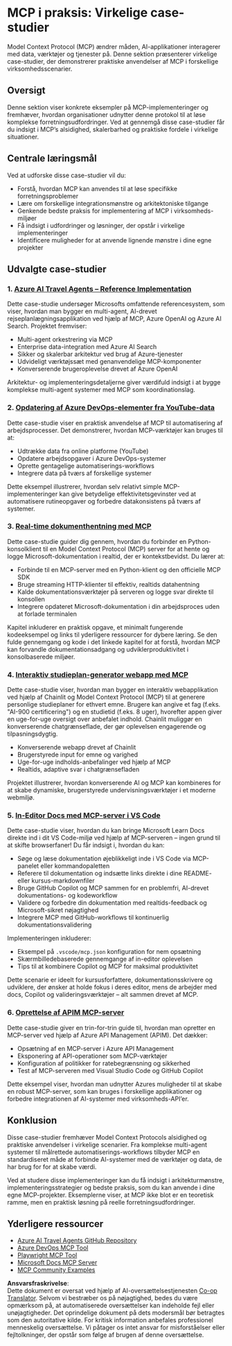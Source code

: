 <!--
CO_OP_TRANSLATOR_METADATA:
{
  "original_hash": "6940b1e931e51821b219aa9dcfe8c4ee",
  "translation_date": "2025-06-23T11:10:31+00:00",
  "source_file": "09-CaseStudy/README.md",
  "language_code": "da"
}
-->
# MCP i praksis: Virkelige case-studier

Model Context Protocol (MCP) ændrer måden, AI-applikationer interagerer med data, værktøjer og tjenester på. Denne sektion præsenterer virkelige case-studier, der demonstrerer praktiske anvendelser af MCP i forskellige virksomhedsscenarier.

## Oversigt

Denne sektion viser konkrete eksempler på MCP-implementeringer og fremhæver, hvordan organisationer udnytter denne protokol til at løse komplekse forretningsudfordringer. Ved at gennemgå disse case-studier får du indsigt i MCP’s alsidighed, skalerbarhed og praktiske fordele i virkelige situationer.

## Centrale læringsmål

Ved at udforske disse case-studier vil du:

- Forstå, hvordan MCP kan anvendes til at løse specifikke forretningsproblemer
- Lære om forskellige integrationsmønstre og arkitektoniske tilgange
- Genkende bedste praksis for implementering af MCP i virksomheds-miljøer
- Få indsigt i udfordringer og løsninger, der opstår i virkelige implementeringer
- Identificere muligheder for at anvende lignende mønstre i dine egne projekter

## Udvalgte case-studier

### 1. [Azure AI Travel Agents – Reference Implementation](./travelagentsample.md)

Dette case-studie undersøger Microsofts omfattende referencesystem, som viser, hvordan man bygger en multi-agent, AI-drevet rejseplanlægningsapplikation ved hjælp af MCP, Azure OpenAI og Azure AI Search. Projektet fremviser:

- Multi-agent orkestrering via MCP
- Enterprise data-integration med Azure AI Search
- Sikker og skalerbar arkitektur ved brug af Azure-tjenester
- Udvideligt værktøjssæt med genanvendelige MCP-komponenter
- Konverserende brugeroplevelse drevet af Azure OpenAI

Arkitektur- og implementeringsdetaljerne giver værdifuld indsigt i at bygge komplekse multi-agent systemer med MCP som koordinationslag.

### 2. [Opdatering af Azure DevOps-elementer fra YouTube-data](./UpdateADOItemsFromYT.md)

Dette case-studie viser en praktisk anvendelse af MCP til automatisering af arbejdsprocesser. Det demonstrerer, hvordan MCP-værktøjer kan bruges til at:

- Udtrække data fra online platforme (YouTube)
- Opdatere arbejdsopgaver i Azure DevOps-systemer
- Oprette gentagelige automatiserings-workflows
- Integrere data på tværs af forskellige systemer

Dette eksempel illustrerer, hvordan selv relativt simple MCP-implementeringer kan give betydelige effektivitetsgevinster ved at automatisere rutineopgaver og forbedre datakonsistens på tværs af systemer.

### 3. [Real-time dokumenthentning med MCP](./docs-mcp/README.md)

Dette case-studie guider dig gennem, hvordan du forbinder en Python-konsolklient til en Model Context Protocol (MCP) server for at hente og logge Microsoft-dokumentation i realtid, der er kontekstbevidst. Du lærer at:

- Forbinde til en MCP-server med en Python-klient og den officielle MCP SDK
- Bruge streaming HTTP-klienter til effektiv, realtids datahentning
- Kalde dokumentationsværktøjer på serveren og logge svar direkte til konsollen
- Integrere opdateret Microsoft-dokumentation i din arbejdsproces uden at forlade terminalen

Kapitel inkluderer en praktisk opgave, et minimalt fungerende kodeeksempel og links til yderligere ressourcer for dybere læring. Se den fulde gennemgang og kode i det linkede kapitel for at forstå, hvordan MCP kan forvandle dokumentationsadgang og udviklerproduktivitet i konsolbaserede miljøer.

### 4. [Interaktiv studieplan-generator webapp med MCP](./docs-mcp/README.md)

Dette case-studie viser, hvordan man bygger en interaktiv webapplikation ved hjælp af Chainlit og Model Context Protocol (MCP) til at generere personlige studieplaner for ethvert emne. Brugere kan angive et fag (f.eks. "AI-900 certificering") og en studietid (f.eks. 8 uger), hvorefter appen giver en uge-for-uge oversigt over anbefalet indhold. Chainlit muliggør en konverserende chatgrænseflade, der gør oplevelsen engagerende og tilpasningsdygtig.

- Konverserende webapp drevet af Chainlit
- Brugerstyrede input for emne og varighed
- Uge-for-uge indholds-anbefalinger ved hjælp af MCP
- Realtids, adaptive svar i chatgrænsefladen

Projektet illustrerer, hvordan konverserende AI og MCP kan kombineres for at skabe dynamiske, brugerstyrede undervisningsværktøjer i et moderne webmiljø.

### 5. [In-Editor Docs med MCP-server i VS Code](./docs-mcp/README.md)

Dette case-studie viser, hvordan du kan bringe Microsoft Learn Docs direkte ind i dit VS Code-miljø ved hjælp af MCP-serveren – ingen grund til at skifte browserfaner! Du får indsigt i, hvordan du kan:

- Søge og læse dokumentation øjeblikkeligt inde i VS Code via MCP-panelet eller kommandopaletten
- Referere til dokumentation og indsætte links direkte i dine README- eller kursus-markdownfiler
- Bruge GitHub Copilot og MCP sammen for en problemfri, AI-drevet dokumentations- og kodeworkflow
- Validere og forbedre din dokumentation med realtids-feedback og Microsoft-sikret nøjagtighed
- Integrere MCP med GitHub-workflows til kontinuerlig dokumentationsvalidering

Implementeringen inkluderer:
- Eksempel på `.vscode/mcp.json` konfiguration for nem opsætning
- Skærmbilledebaserede gennemgange af in-editor oplevelsen
- Tips til at kombinere Copilot og MCP for maksimal produktivitet

Dette scenarie er ideelt for kursusforfattere, dokumentationsskrivere og udviklere, der ønsker at holde fokus i deres editor, mens de arbejder med docs, Copilot og valideringsværktøjer – alt sammen drevet af MCP.

### 6. [Oprettelse af APIM MCP-server](./apimsample.md)

Dette case-studie giver en trin-for-trin guide til, hvordan man opretter en MCP-server ved hjælp af Azure API Management (APIM). Det dækker:

- Opsætning af en MCP-server i Azure API Management
- Eksponering af API-operationer som MCP-værktøjer
- Konfiguration af politikker for ratebegrænsning og sikkerhed
- Test af MCP-serveren med Visual Studio Code og GitHub Copilot

Dette eksempel viser, hvordan man udnytter Azures muligheder til at skabe en robust MCP-server, som kan bruges i forskellige applikationer og forbedre integrationen af AI-systemer med virksomheds-API’er.

## Konklusion

Disse case-studier fremhæver Model Context Protocols alsidighed og praktiske anvendelser i virkelige scenarier. Fra komplekse multi-agent systemer til målrettede automatiserings-workflows tilbyder MCP en standardiseret måde at forbinde AI-systemer med de værktøjer og data, de har brug for for at skabe værdi.

Ved at studere disse implementeringer kan du få indsigt i arkitekturmønstre, implementeringsstrategier og bedste praksis, som du kan anvende i dine egne MCP-projekter. Eksemplerne viser, at MCP ikke blot er en teoretisk ramme, men en praktisk løsning på reelle forretningsudfordringer.

## Yderligere ressourcer

- [Azure AI Travel Agents GitHub Repository](https://github.com/Azure-Samples/azure-ai-travel-agents)
- [Azure DevOps MCP Tool](https://github.com/microsoft/azure-devops-mcp)
- [Playwright MCP Tool](https://github.com/microsoft/playwright-mcp)
- [Microsoft Docs MCP Server](https://github.com/MicrosoftDocs/mcp)
- [MCP Community Examples](https://github.com/microsoft/mcp)

**Ansvarsfraskrivelse**:  
Dette dokument er oversat ved hjælp af AI-oversættelsestjenesten [Co-op Translator](https://github.com/Azure/co-op-translator). Selvom vi bestræber os på nøjagtighed, bedes du være opmærksom på, at automatiserede oversættelser kan indeholde fejl eller unøjagtigheder. Det oprindelige dokument på dets modersmål bør betragtes som den autoritative kilde. For kritisk information anbefales professionel menneskelig oversættelse. Vi påtager os intet ansvar for misforståelser eller fejltolkninger, der opstår som følge af brugen af denne oversættelse.